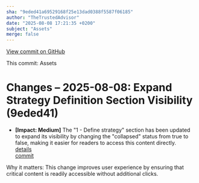 ```yaml
---
sha: "9eded41a69529168f25e13dad0388f5587f06185"
author: "TheTrustedAdvisor"
date: "2025-08-08 17:21:35 +0200"
subject: "Assets"
merge: false
---
```


[View commit on GitHub](https://github.com/TheTrustedAdvisor/FabricAdoptionFramework/commit/9eded41a69529168f25e13dad0388f5587f06185)

This commit: Assets

# Changes – 2025-08-08: Expand Strategy Definition Section Visibility (9eded41)

- **[Impact: Medium]** The "1 - Define strategy" section has been updated to expand its visibility by changing the "collapsed" status from true to false, making it easier for readers to access this content directly.  
   [details](/docs/about/changes/2025-08-08-assets)  
   [commit](https://github.com/TheTrustedAdvisor/FabricAdoptionFramework/commit/9eded41a69529168f25e13dad0388f5587f06185)  

Why it matters: This change improves user experience by ensuring that critical content is readily accessible without additional clicks.
